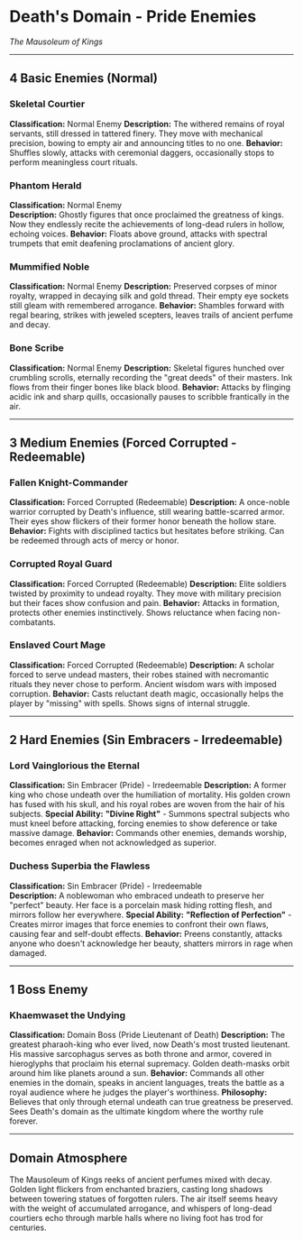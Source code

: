 # Death's Domain - Pride Enemies
*The Mausoleum of Kings*

---

## **4 Basic Enemies (Normal)**

### **Skeletal Courtier**
**Classification:** Normal Enemy
**Description:** The withered remains of royal servants, still dressed in tattered finery. They move with mechanical precision, bowing to empty air and announcing titles to no one.
**Behavior:** Shuffles slowly, attacks with ceremonial daggers, occasionally stops to perform meaningless court rituals.

### **Phantom Herald**
**Classification:** Normal Enemy  
**Description:** Ghostly figures that once proclaimed the greatness of kings. Now they endlessly recite the achievements of long-dead rulers in hollow, echoing voices.
**Behavior:** Floats above ground, attacks with spectral trumpets that emit deafening proclamations of ancient glory.

### **Mummified Noble**
**Classification:** Normal Enemy
**Description:** Preserved corpses of minor royalty, wrapped in decaying silk and gold thread. Their empty eye sockets still gleam with remembered arrogance.
**Behavior:** Shambles forward with regal bearing, strikes with jeweled scepters, leaves trails of ancient perfume and decay.

### **Bone Scribe**
**Classification:** Normal Enemy
**Description:** Skeletal figures hunched over crumbling scrolls, eternally recording the "great deeds" of their masters. Ink flows from their finger bones like black blood.
**Behavior:** Attacks by flinging acidic ink and sharp quills, occasionally pauses to scribble frantically in the air.

---

## **3 Medium Enemies (Forced Corrupted - Redeemable)**

### **Fallen Knight-Commander**
**Classification:** Forced Corrupted (Redeemable)
**Description:** A once-noble warrior corrupted by Death's influence, still wearing battle-scarred armor. Their eyes show flickers of their former honor beneath the hollow stare.
**Behavior:** Fights with disciplined tactics but hesitates before striking. Can be redeemed through acts of mercy or honor.

### **Corrupted Royal Guard**
**Classification:** Forced Corrupted (Redeemable)
**Description:** Elite soldiers twisted by proximity to undead royalty. They move with military precision but their faces show confusion and pain.
**Behavior:** Attacks in formation, protects other enemies instinctively. Shows reluctance when facing non-combatants.

### **Enslaved Court Mage**
**Classification:** Forced Corrupted (Redeemable)
**Description:** A scholar forced to serve undead masters, their robes stained with necromantic rituals they never chose to perform. Ancient wisdom wars with imposed corruption.
**Behavior:** Casts reluctant death magic, occasionally helps the player by "missing" with spells. Shows signs of internal struggle.

---

## **2 Hard Enemies (Sin Embracers - Irredeemable)**

### **Lord Vainglorious the Eternal**
**Classification:** Sin Embracer (Pride) - Irredeemable
**Description:** A former king who chose undeath over the humiliation of mortality. His golden crown has fused with his skull, and his royal robes are woven from the hair of his subjects.
**Special Ability:** **"Divine Right"** - Summons spectral subjects who must kneel before attacking, forcing enemies to show deference or take massive damage.
**Behavior:** Commands other enemies, demands worship, becomes enraged when not acknowledged as superior.

### **Duchess Superbia the Flawless**
**Classification:** Sin Embracer (Pride) - Irredeemable  
**Description:** A noblewoman who embraced undeath to preserve her "perfect" beauty. Her face is a porcelain mask hiding rotting flesh, and mirrors follow her everywhere.
**Special Ability:** **"Reflection of Perfection"** - Creates mirror images that force enemies to confront their own flaws, causing fear and self-doubt effects.
**Behavior:** Preens constantly, attacks anyone who doesn't acknowledge her beauty, shatters mirrors in rage when damaged.

---

## **1 Boss Enemy**

### **Khaemwaset the Undying** 
**Classification:** Domain Boss (Pride Lieutenant of Death)
**Description:** The greatest pharaoh-king who ever lived, now Death's most trusted lieutenant. His massive sarcophagus serves as both throne and armor, covered in hieroglyphs that proclaim his eternal supremacy. Golden death-masks orbit around him like planets around a sun.
**Behavior:** Commands all other enemies in the domain, speaks in ancient languages, treats the battle as a royal audience where he judges the player's worthiness.
**Philosophy:** Believes that only through eternal undeath can true greatness be preserved. Sees Death's domain as the ultimate kingdom where the worthy rule forever.

---

## **Domain Atmosphere**
The Mausoleum of Kings reeks of ancient perfumes mixed with decay. Golden light flickers from enchanted braziers, casting long shadows between towering statues of forgotten rulers. The air itself seems heavy with the weight of accumulated arrogance, and whispers of long-dead courtiers echo through marble halls where no living foot has trod for centuries.